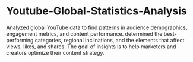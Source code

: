 # Youtube-Global-Statistics-Analysis
Analyzed global YouTube data to find patterns in audience demographics, engagement metrics, and content performance. determined the best-performing categories, regional inclinations, and the elements that affect views, likes, and shares. The goal of insights is to help marketers and creators optimize their content strategy.
